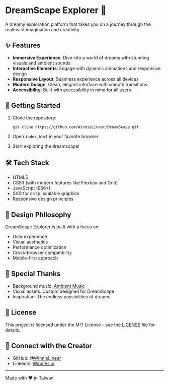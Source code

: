 # DreamScape Explorer 🌌

A dreamy exploration platform that takes you on a journey through the realms of imagination and creativity.

## ✨ Features

- **Immersive Experience**: Dive into a world of dreams with stunning visuals and ambient sounds
- **Interactive Elements**: Engage with dynamic animations and responsive design
- **Responsive Layout**: Seamless experience across all devices
- **Modern Design**: Clean, elegant interface with smooth transitions
- **Accessibility**: Built with accessibility in mind for all users

## 🚀 Getting Started

1. Clone the repository:
   ```bash
   git clone https://github.com/WinnieLineer/DreamScape.git
   ```

2. Open `index.html` in your favorite browser

3. Start exploring the dreamscape!

## 🛠️ Tech Stack

- HTML5
- CSS3 (with modern features like Flexbox and Grid)
- JavaScript (ES6+)
- SVG for crisp, scalable graphics
- Responsive design principles

## 🎨 Design Philosophy

DreamScape Explorer is built with a focus on:
- User experience
- Visual aesthetics
- Performance optimization
- Cross-browser compatibility
- Mobile-first approach

## 🌟 Special Thanks

- Background music: [Ambient Music](src/assets/audio/ambient-music.mp3)
- Visual assets: Custom designed for DreamScape
- Inspiration: The endless possibilities of dreams

## 📝 License

This project is licensed under the MIT License - see the [LICENSE](LICENSE) file for details.

## 👋 Connect with the Creator

- GitHub: [@WinnieLineer](https://github.com/WinnieLineer)
- LinkedIn: [Winnie Lin](https://www.linkedin.com/in/winnielin2949/)

---

Made with ❤️ in Taiwan 